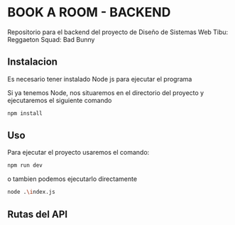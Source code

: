 # BOOK A ROOM - BACKEND

Repositorio para el backend del proyecto de Diseño de Sistemas Web
Tibu: Reggaeton
Squad: Bad Bunny

## Instalacion

Es necesario tener instalado Node js para ejecutar el programa

Si ya tenemos Node, nos situaremos en el directorio del proyecto y ejecutaremos el siguiente comando

```bash
npm install
```

## Uso

Para ejecutar el proyecto usaremos el comando:

```bash
npm run dev
```

o tambien podemos ejecutarlo directamente

```bash
node .\index.js
```

## Rutas del API
